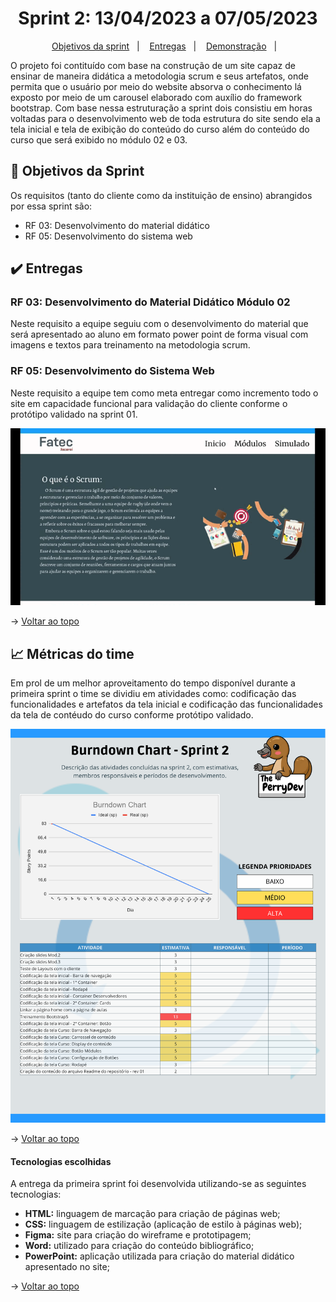 <span id="topo">

<h1 align="center">Sprint 2: 13/04/2023 a 07/05/2023</h1>

<p align="center">
    <a href="#objetivos">Objetivos da sprint</a> &nbsp |&nbsp &nbsp
    <a href="#entregas">Entregas</a> &nbsp |&nbsp &nbsp
    <a href="#prototipo">Demonstração</a> &nbsp |&nbsp &nbsp 
    <!--<a href="#metricas">Métricas do time</a> &nbsp |&nbsp &nbsp
    <a href="#links">Links úteis</a>
</p>
-->

O projeto foi contituído com base na construção de um site capaz de ensinar de maneira didática a metodologia scrum e seus artefatos, onde permita que o usuário por meio do website absorva o conhecimento lá exposto por meio de um carousel elaborado com auxílio do framework bootstrap. Com base nessa estruturação a sprint dois consistiu em horas voltadas para o desenvolvimento web de toda estrutura do site sendo ela a tela inicial e tela de exibição do conteúdo do curso além do conteúdo do curso que será exibido no módulo 02 e 03.

<span id="objetivos">
    
## :dart: Objetivos da Sprint
Os requisitos (tanto do cliente como da instituição de ensino) abrangidos por essa sprint são:

- RF 03: Desenvolvimento do material didático
- RF 05: Desenvolvimento do sistema web

<span id="entregas">
        
## :heavy_check_mark: Entregas

### RF 03: Desenvolvimento do Material Didático Módulo 02

Neste requisito a equipe seguiu com o desenvolvimento do material que será apresentado ao aluno em formato power point de forma visual com imagens e textos para treinamento na metodologia scrum.

### RF 05: Desenvolvimento do Sistema Web

Neste requisito a equipe tem como meta entregar como incremento todo o site em capacidade funcional para validação do cliente conforme o protótipo validado na sprint 01.

<p align="center"><img src="./prot.gif" /><p>

→ [Voltar ao topo](#topo)


## :chart_with_upwards_trend: Métricas do time
Em prol de um melhor aproveitamento do tempo disponível durante a primeira sprint o time se dividiu em atividades como: codificação das funcionalidades e artefatos da tela inicial e codificação das funcionalidades da tela de contéudo do curso conforme protótipo validado.
    
<p align="center"><img src="./burndown sprint2.png" /></p>
    
→ [Voltar ao topo](#topo)

#### Tecnologias escolhidas

A entrega da primeira sprint foi desenvolvida utilizando-se as seguintes tecnologias:

- **HTML:** linguagem de marcação para criação de páginas web;
- **CSS:** linguagem de estilização (aplicação de estilo à páginas web);
- **Figma:** site para criação do wireframe e prototipagem;
- **Word:** utilizado para criação do conteúdo bibliográfico;
- **PowerPoint:** aplicação utilizada para criação do material didático apresentado no site;
    
→ [Voltar ao topo](#topo)